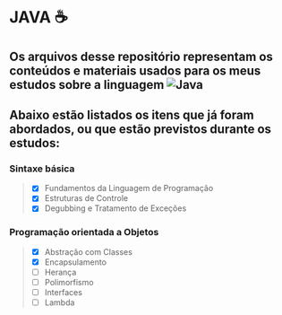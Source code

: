 # JAVA ☕

## Os arquivos desse repositório representam os conteúdos e materiais usados para os meus estudos sobre a linguagem ![Java](https://img.shields.io/badge/Java-ED8B00?style=for-the-badge&logo=openjdk&logoColor=white)
## Abaixo estão listados os itens que já foram abordados, ou que estão previstos durante os estudos:
### Sintaxe básica
> - [x] Fundamentos da Linguagem de Programação
> - [x] Estruturas de Controle
> - [x] Degubbing e Tratamento de Exceções

### Programação orientada a Objetos
> - [x] Abstração com Classes
> - [x] Encapsulamento
> - [ ] Herança
> - [ ] Polimorfismo
> - [ ] Interfaces
> - [ ] Lambda
